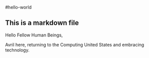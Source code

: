 #hello-world
## This is a markdown file
Hello Fellow Human Beings,

Avril here, returning to the Computing United States and embracing technology.
